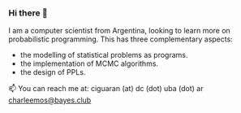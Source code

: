 ### Hi there 👋

I am a computer scientist from Argentina, looking to learn more on probabilistic programming. This has three complementary aspects:

- the modelling of statistical problems as programs.
- the implementation of MCMC algorithms.
- the design of PPLs.

📫 You can reach me at:
ciguaran (at) dc (dot) uba (dot) ar 
charleemos@bayes.club

